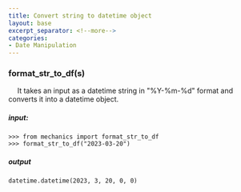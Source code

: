 ```yaml
---
title: Convert string to datetime object
layout: base
excerpt_separator: <!--more-->
categories: 
- Date Manipulation
---
```

### format_str_to_df(s)
&emsp; It takes an input as a datetime string in "%Y-%m-%d" format and converts it into a datetime object.
<!--more-->
##### input:
```shell
>>> from mechanics import format_str_to_df
>>> format_str_to_df("2023-03-20")
```
##### output
```shell
datetime.datetime(2023, 3, 20, 0, 0)
```